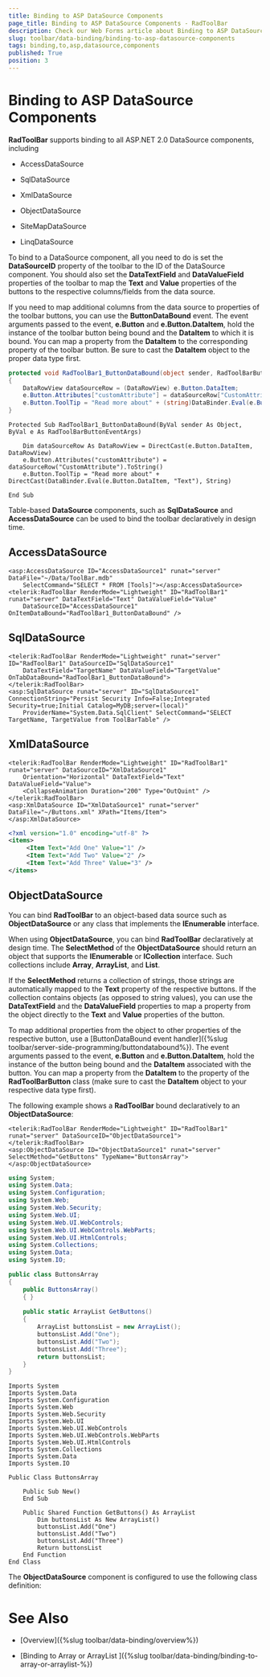 ```yaml
---
title: Binding to ASP DataSource Components
page_title: Binding to ASP DataSource Components - RadToolBar
description: Check our Web Forms article about Binding to ASP DataSource Components.
slug: toolbar/data-binding/binding-to-asp-datasource-components
tags: binding,to,asp,datasource,components
published: True
position: 3
---
```


# Binding to ASP DataSource Components



**RadToolBar** supports binding to all ASP.NET 2.0 DataSource components, including

* AccessDataSource

* SqlDataSource

* XmlDataSource

* ObjectDataSource

* SiteMapDataSource

* LinqDataSource

To bind to a DataSource component, all you need to do is set the **DataSourceID** property of the toolbar to the ID of the DataSource component. You should also set the **DataTextField** and **DataValueField** properties of the toolbar to map the **Text** and **Value** properties of the buttons to the respective columns/fields from the data source.

If you need to map additional columns from the data source to properties of the toolbar buttons, you can use the **ButtonDataBound** event. The event arguments passed to the event, **e.Button** and **e.Button.DataItem**, hold the instance of the toolbar button being bound and the **DataItem** to which it is bound. You can map a property from the **DataItem** to the corresponding property of the toolbar button. Be sure to cast the **DataItem** object to the proper data type first.


````C#	     
protected void RadToolBar1_ButtonDataBound(object sender, RadToolBarButtonEventArgs e)
{    
    DataRowView dataSourceRow = (DataRowView) e.Button.DataItem;    
    e.Button.Attributes["customAttribute"] = dataSourceRow["CustomAttribute"].ToString();       
    e.Button.ToolTip = "Read more about" + (string)DataBinder.Eval(e.Button.DataItem, "Text");
}				
````
````VB.NET
Protected Sub RadToolBar1_ButtonDataBound(ByVal sender As Object, ByVal e As RadToolBarButtonEventArgs)

    Dim dataSourceRow As DataRowView = DirectCast(e.Button.DataItem, DataRowView)
    e.Button.Attributes("customAttribute") = dataSourceRow("CustomAttribute").ToString()
    e.Button.ToolTip = "Read more about" + DirectCast(DataBinder.Eval(e.Button.DataItem, "Text"), String)

End Sub	
````

Table-based **DataSource** components, such as **SqlDataSource** and **AccessDataSource** can be used to bind the toolbar declaratively in design time.

## AccessDataSource

````ASPNET
<asp:AccessDataSource ID="AccessDataSource1" runat="server" DataFile="~/Data/ToolBar.mdb"
    SelectCommand="SELECT * FROM [Tools]"></asp:AccessDataSource>
<telerik:RadToolBar RenderMode="Lightweight" ID="RadToolBar1" runat="server" DataTextField="Text" DataValueField="Value"
    DataSourceID="AccessDataSource1" OnItemDataBound="RadToolBar1_ButtonDataBound" />
````


## SqlDataSource

````ASPNET
<telerik:RadToolBar RenderMode="Lightweight" runat="server" ID="RadToolBar1" DataSourceID="SqlDataSource1"
    DataTextField="TargetName" DataValueField="TargetValue" OnTabDataBound="RadToolBar1_ButtonDataBound">
</telerik:RadToolBar>
<asp:SqlDataSource runat="server" ID="SqlDataSource1" ConnectionString="Persist Security Info=False;Integrated Security=true;Initial Catalog=MyDB;server=(local)"
    ProviderName="System.Data.SqlClient" SelectCommand="SELECT TargetName, TargetValue from ToolBarTable" />
````

## XmlDataSource

````ASPNET
<telerik:RadToolBar RenderMode="Lightweight" ID="RadToolBar1" runat="server" DataSourceID="XmlDataSource1"
    Orientation="Horizontal" DataTextField="Text" DataValueField="Value">
    <CollapseAnimation Duration="200" Type="OutQuint" />
</telerik:RadToolBar>
<asp:XmlDataSource ID="XmlDataSource1" runat="server" DataFile="~/Buttons.xml" XPath="Items/Item">
</asp:XmlDataSource>
````

````XML
<?xml version="1.0" encoding="utf-8" ?>
<items>
     <Item Text="Add One" Value="1" /> 
     <Item Text="Add Two" Value="2" /> 
     <Item Text="Add Three" Value="3" />
</items>
````

## ObjectDataSource

You can bind **RadToolBar** to an object-based data source such as **ObjectDataSource** or any class that implements the **IEnumerable** interface.

When using **ObjectDataSource**, you can bind **RadToolBar** declaratively at design time. The **SelectMethod** of the **ObjectDataSource** should return an object that supports the **IEnumerable** or **ICollection** interface. Such collections include **Array**, **ArrayList**, and **List<type>**.

If the **SelectMethod** returns a collection of strings, those strings are automatically mapped to the **Text** property of the respective buttons. If the collection contains objects (as opposed to string values), you can use the **DataTextField** and the **DataValueField** properties to map a property from the object directly to the **Text** and **Value** properties of the button.

To map additional properties from the object to other properties of the respective button, use a [ButtonDataBound event handler]({%slug toolbar/server-side-programming/buttondatabound%}). The event arguments passed to the event, **e.Button** and **e.Button.DataItem**, hold the instance of the button being bound and the **DataItem** associated with the button. You can map a property from the **DataItem** to the property of the **RadToolBarButton** class (make sure to cast the **DataItem** object to your respective data type first).

The following example shows a **RadToolBar** bound declaratively to an **ObjectDataSource**:

````ASPNET
<telerik:RadToolBar RenderMode="Lightweight" ID="RadToolBar1" runat="server" DataSourceID="ObjectDataSource1">
</telerik:RadToolBar>
<asp:ObjectDataSource ID="ObjectDataSource1" runat="server" SelectMethod="GetButtons" TypeName="ButtonsArray"></asp:ObjectDataSource>
````


````C#
using System;
using System.Data;
using System.Configuration;
using System.Web;
using System.Web.Security;
using System.Web.UI;
using System.Web.UI.WebControls;
using System.Web.UI.WebControls.WebParts;
using System.Web.UI.HtmlControls;
using System.Collections;
using System.Data;
using System.IO;

public class ButtonsArray
{    
	public ButtonsArray()
	{ }      
	
	public static ArrayList GetButtons()       
	{   
	    ArrayList buttonsList = new ArrayList();         
	    buttonsList.Add("One");         
	    buttonsList.Add("Two");        
	    buttonsList.Add("Three");        
	    return buttonsList;       
	}   
}		
````
````VB.NET
Imports System
Imports System.Data
Imports System.Configuration
Imports System.Web
Imports System.Web.Security
Imports System.Web.UI
Imports System.Web.UI.WebControls
Imports System.Web.UI.WebControls.WebParts
Imports System.Web.UI.HtmlControls
Imports System.Collections
Imports System.Data
Imports System.IO

Public Class ButtonsArray

    Public Sub New()
    End Sub

    Public Shared Function GetButtons() As ArrayList
        Dim buttonsList As New ArrayList()
        buttonsList.Add("One")
        buttonsList.Add("Two")
        buttonsList.Add("Three")
        Return buttonsList
    End Function
End Class	
````

The **ObjectDataSource** component is configured to use the following class definition:

# See Also

 * [Overview]({%slug toolbar/data-binding/overview%})

 * [Binding to Array or ArrayList ]({%slug toolbar/data-binding/binding-to-array-or-arraylist-%})
